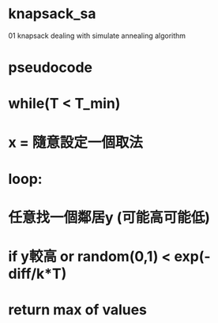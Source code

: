 # knapsack_sa
01 knapsack dealing with simulate annealing algorithm

# pseudocode
# while(T < T_min)
#     x = 隨意設定一個取法
#     loop:
#        任意找一個鄰居y (可能高可能低)
#        if y較高 or random(0,1) < exp(-diff/k*T)
#     return max of values
